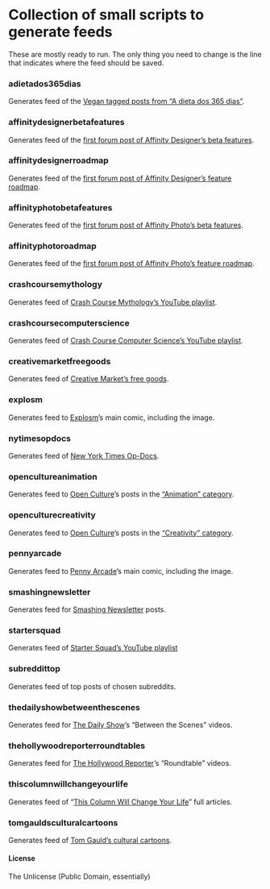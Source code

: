 # Collection of small scripts to generate feeds

These are mostly ready to run. The only thing you need to change is the line that indicates where the feed should be saved.

### adietados365dias
Generates feed of the [Vegan tagged posts from “A dieta dos 365 dias”](http://adietados365dias.blogs.sapo.pt/tag/vegetariano).

### affinitydesignerbetafeatures
Generates feed of the [first forum post of Affinity Designer’s beta features](https://forum.affinity.serif.com/index.php?/topic/51629-affinity-designer-customer-beta).

### affinitydesignerroadmap
Generates feed of the [first forum post of Affinity Designer’s feature roadmap](https://affinity.serif.com/forum/index.php?/topic/842-affinity-designer-feature-roadmap/).

### affinityphotobetafeatures
Generates feed of the [first forum post of Affinity Photo’s beta features](https://forum.affinity.serif.com/index.php?/topic/52171-affinity-photo-customer-beta).

### affinityphotoroadmap
Generates feed of the [first forum post of Affinity Photo’s feature roadmap](https://affinity.serif.com/forum/index.php?/topic/10075-affinity-photo-feature-roadmap/).

### crashcoursemythology
Generates feed of [Crash Course Mythology’s YouTube playlist](https://www.youtube.com/playlist?list=PL8dPuuaLjXtNCG9Vq7vdvJytS-F-xGi7_).

### crashcoursecomputerscience
Generates feed of [Crash Course Computer Science’s YouTube playlist](https://www.youtube.com/playlist?list=PL8dPuuaLjXtNlUrzyH5r6jN9ulIgZBpdo).

### creativemarketfreegoods
Generates feed of [Creative Market’s free goods](https://creativemarket.com/free-goods).

### explosm
Generates feed to [Explosm](http://explosm.net/)’s main comic, including the image.

### nytimesopdocs
Generates feed of [New York Times Op-Docs](https://www.nytimes.com/video/op-docs).

### opencultureanimation
Generates feed to [Open Culture](http://www.openculture.com/)’s posts in the [“Animation” category](http://www.openculture.com/category/animation-2).

### openculturecreativity
Generates feed to [Open Culture](http://www.openculture.com/)’s posts in the [“Creativity” category](http://www.openculture.com/category/creativity-2).

### pennyarcade
Generates feed to [Penny Arcade](http://penny-arcade.com/)’s main comic, including the image.

### smashingnewsletter
Generates feed for [Smashing Newsletter](http://www.smashingmagazine.com/the-smashing-newsletter/) posts.

### startersquad
Generates feed of [Starter Squad’s YouTube playlist](https://www.youtube.com/playlist?list=PLYVXcniud_HQ1KmYoc1v5O65Lb5-6bE7p)

### subreddittop
Generates feed of top posts of chosen subreddits.

### thedailyshowbetweenthescenes
Generates feed for [The Daily Show](https://www.youtube.com/channel/UCwWhs_6x42TyRM4Wstoq8HA/)’s “Between the Scenes” videos.

### thehollywoodreporterroundtables
Generates feed for [The Hollywood Reporter](https://www.youtube.com/playlist?list=PLhKcXp78wsasvx-W9mZqEql3RB6xSciX4)’s “Roundtable” videos.


### thiscolumnwillchangeyourlife
Generates feed of “[This Column Will Change Your Life](http://www.theguardian.com/lifeandstyle/series/thiscolumnwillchangeyourlife)” full articles.

### tomgauldsculturalcartoons
Generates feed of [Tom Gauld’s cultural cartoons](http://www.theguardian.com/books/series/tom-gauld-s-cultural-cartoons).

#### License
The Unlicense (Public Domain, essentially)
